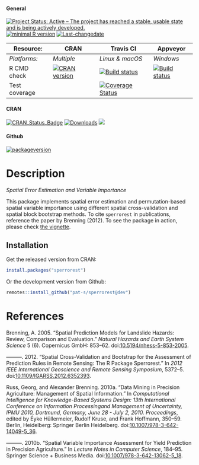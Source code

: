
<!-- README.md is generated from README.Rmd. Please edit that file -->
#### General

[![Project Status: Active – The project has reached a stable, usable state and is being actively developed.](http://www.repostatus.org/badges/latest/active.svg)](http://www.repostatus.org/#active) [![minimal R version](https://img.shields.io/badge/R%3E%3D-2.10-6666ff.svg)](https://cran.r-project.org/) [![Last-changedate](https://img.shields.io/badge/last%20change-2017--05--28-yellowgreen.svg)](/commits/dev)

| Resource:     | CRAN                                                                                                                                                                       | Travis CI                                                                                                                                                 | Appveyor                                                                                                                                                                   |
|---------------|----------------------------------------------------------------------------------------------------------------------------------------------------------------------------|-----------------------------------------------------------------------------------------------------------------------------------------------------------|----------------------------------------------------------------------------------------------------------------------------------------------------------------------------|
| *Platforms:*  | *Multiple*                                                                                                                                                                 | *Linux & macOS*                                                                                                                                           | *Windows*                                                                                                                                                                  |
| R CMD check   | <a href="https://cran.r-project.org/web/checks/check_results_sperrorest.html"><img border="0" src="http://www.r-pkg.org/badges/version/sperrorest" alt="CRAN version"></a> | <a href="https://travis-ci.org/pat-s/sperrorest"><img src="https://travis-ci.org/pat-s/sperrorest.svg?branch=dev" alt="Build status"></a>                 | <a href="https://ci.appveyor.com/project/pat-s/sperrorest"><img src="https://ci.appveyor.com/api/projects/status/github/pat-s/sperrorest?svg=true" alt="Build status"></a> |
| Test coverage |                                                                                                                                                                            | <a href="https://codecov.io/gh/pat-s/sperrorest"><img src="https://codecov.io/gh/pat-s/sperrorest/branch/dev/graph/badge.svg" alt="Coverage Status"/></a> |                                                                                                                                                                            |

#### CRAN

[![CRAN\_Status\_Badge](http://www.r-pkg.org/badges/version/sperrorest)](https://cran.r-project.org/package=sperrorest) [![Downloads](https://cranlogs.r-pkg.org/badges/sperrorest?color=brightgreen)](https://www.r-pkg.org/pkg/sperrorest) ![](https://cranlogs.r-pkg.org/badges/grand-total/sperrorest)

#### Github

[![packageversion](https://img.shields.io/badge/Package%20version-2.0.0.9000-orange.svg?style=flat-square)](commits/dev)

Description
===========

*Spatial Error Estimation and Variable Importance*

This package implements spatial error estimation and permutation-based spatial variable importance using different spatial cross-validation and spatial block bootstrap methods. To cite `sperrorest` in publications, reference the paper by Brenning (2012). To see the package in action, please check [the vignette](https://pat-s.github.io/sperrorest/articles/sperrorest-vignette.html).

Installation
------------

Get the released version from CRAN:

``` r
install.packages("sperrorest")
```

Or the development version from Github:

``` r
remotes::install_github("pat-s/sperrorest@dev")
```

References
==========

Brenning, A. 2005. “Spatial Prediction Models for Landslide Hazards: Review, Comparison and Evaluation.” *Natural Hazards and Earth System Science* 5 (6). Copernicus GmbH: 853–62. doi:[10.5194/nhess-5-853-2005](https://doi.org/10.5194/nhess-5-853-2005).

———. 2012. “Spatial Cross-Validation and Bootstrap for the Assessment of Prediction Rules in Remote Sensing: The R Package Sperrorest.” In *2012 IEEE International Geoscience and Remote Sensing Symposium*, 5372–5. doi:[10.1109/IGARSS.2012.6352393](https://doi.org/10.1109/IGARSS.2012.6352393).

Russ, Georg, and Alexander Brenning. 2010a. “Data Mining in Precision Agriculture: Management of Spatial Information.” In *Computational Intelligence for Knowledge-Based Systems Design: 13th International Conference on Information Processingand Management of Uncertainty, IPMU 2010, Dortmund, Germany, June 28 - July 2, 2010. Proceedings*, edited by Eyke Hüllermeier, Rudolf Kruse, and Frank Hoffmann, 350–59. Berlin, Heidelberg: Springer Berlin Heidelberg. doi:[10.1007/978-3-642-14049-5\_36](https://doi.org/10.1007/978-3-642-14049-5_36).

———. 2010b. “Spatial Variable Importance Assessment for Yield Prediction in Precision Agriculture.” In *Lecture Notes in Computer Science*, 184–95. Springer Science + Business Media. doi:[10.1007/978-3-642-13062-5\_18](https://doi.org/10.1007/978-3-642-13062-5_18).
